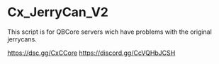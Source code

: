 # Cx_JerryCan_V2
This script is for QBCore servers wich have problems with the original jerrycans.

https://dsc.gg/CxCCore
https://discord.gg/CcVQHbJCSH
